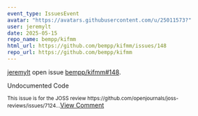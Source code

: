 ```yaml
---
event_type: IssuesEvent
avatar: "https://avatars.githubusercontent.com/u/25011573?"
user: jeremylt
date: 2025-05-15
repo_name: bempp/kifmm
html_url: https://github.com/bempp/kifmm/issues/148
repo_url: https://github.com/bempp/kifmm
---
```


<a href='https://github.com/jeremylt' target='_blank'>jeremylt</a> open issue <a href='https://github.com/bempp/kifmm/issues/148' target='_blank'>bempp/kifmm#148</a>.

<p>Undocumented Code</p><small>This issue is for the  JOSS review https://github.com/openjournals/joss-reviews/issues/7124...</small><a href='https://github.com/bempp/kifmm/issues/148' target='_blank'>View Comment</a>